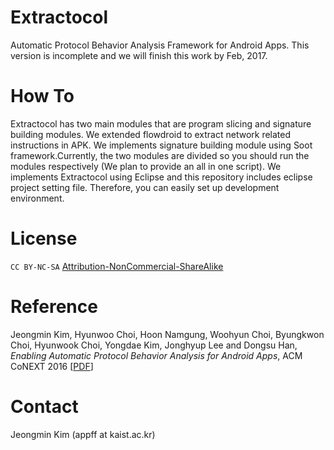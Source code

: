 # Extractocol
Automatic Protocol Behavior Analysis Framework for Android Apps.
This version is incomplete and we will finish this work by Feb, 2017.

# How To
Extractocol has two main modules that are program slicing and signature building modules. We extended flowdroid to extract network related instructions in APK. We implements signature building module using Soot framework.Currently, the two modules are divided so you should run the modules respectively (We plan to provide an all in one script). We implements Extractocol using Eclipse and this repository includes eclipse project setting file. Therefore, you can easily set up development environment.


# License
<code>CC BY-NC-SA</code> <a href="https://github.com/idleberg/Creative-Commons-Markdown/blob/spaces/4.0/by-nc-sa.markdown">Attribution-NonCommercial-ShareAlike</a>

# Reference

Jeongmin Kim, Hyunwoo Choi, Hoon Namgung, Woohyun Choi, Byungkwon Choi, Hyunwook Choi, Yongdae Kim, Jonghyup Lee  and Dongsu Han, <i>Enabling Automatic Protocol Behavior Analysis for Android Apps</i>, ACM CoNEXT 2016 [<a href="http://ina.kaist.ac.kr/~dongsuh/paper/kim-conext16.pdf" target="_blank">PDF</a>]


# Contact
Jeongmin Kim (appff at kaist.ac.kr)

